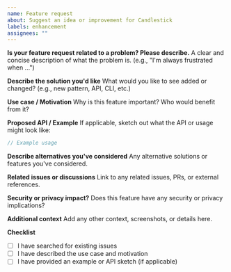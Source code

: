 ```yaml
---
name: Feature request
about: Suggest an idea or improvement for Candlestick
labels: enhancement
assignees: ""
---
```


**Is your feature request related to a problem? Please describe.**
A clear and concise description of what the problem is. (e.g., "I'm always frustrated when ...")

**Describe the solution you'd like**
What would you like to see added or changed? (e.g., new pattern, API, CLI, etc.)

**Use case / Motivation**
Why is this feature important? Who would benefit from it?

**Proposed API / Example**
If applicable, sketch out what the API or usage might look like:

```js
// Example usage
```

**Describe alternatives you've considered**
Any alternative solutions or features you've considered.

**Related issues or discussions**
Link to any related issues, PRs, or external references.

**Security or privacy impact?**
Does this feature have any security or privacy implications?

**Additional context**
Add any other context, screenshots, or details here.

**Checklist**

- [ ] I have searched for existing issues
- [ ] I have described the use case and motivation
- [ ] I have provided an example or API sketch (if applicable)
